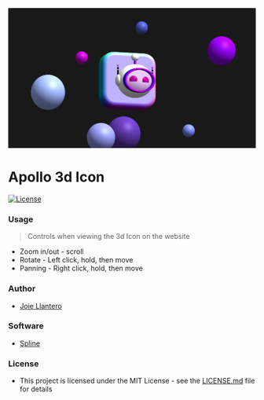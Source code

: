 <img src="image.png" alt="apollo-3d-icon">

# Apollo 3d Icon

[![License](http://img.shields.io/:license-mit-blue.svg?style=flat-square)](http://badges.mit-license.org)

### Usage

> Controls when viewing the 3d Icon on the website

* Zoom in/out - scroll
* Rotate - Left click, hold, then move
* Panning - Right click, hold, then move

### Author

* [Joie Llantero](https://github.com/joiellantero)

### Software

* [Spline](https://spline.design/)

### License

* This project is licensed under the MIT License - see the [LICENSE.md](LICENSE.md) file for details
